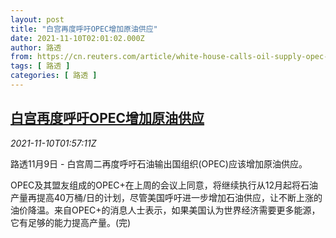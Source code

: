 ```yaml
---
layout: post
title: "白宫再度呼吁OPEC增加原油供应"
date: 2021-11-10T02:01:02.000Z
author: 路透
from: https://cn.reuters.com/article/white-house-calls-oil-supply-opec-1109-t-idCNKBS2HV05A
tags: [ 路透 ]
categories: [ 路透 ]
---
```

<!--1636509662000-->
[白宫再度呼吁OPEC增加原油供应](https://cn.reuters.com/article/white-house-calls-oil-supply-opec-1109-t-idCNKBS2HV05A)
------

<div>
<div><i>2021-11-10T01:57:11Z</i></div><p>路透11月9日 - 白宫周二再度呼吁石油输出国组织(OPEC)应该增加原油供应。</p><p>OPEC及其盟友组成的OPEC+在上周的会议上同意，将继续执行从12月起将石油产量再提高40万桶/日的计划，尽管美国呼吁进一步增加石油供应，让不断上涨的油价降温。来自OPEC+的消息人士表示，如果美国认为世界经济需要更多能源，它有足够的能力提高产量。(完)</p>
</div>
